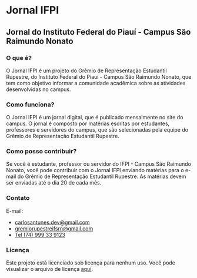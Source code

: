 # Jornal IFPI
## Jornal do Instituto Federal do Piauí - Campus São Raimundo Nonato

### O que é?
O Jornal IFPI é um projeto do Grêmio de Representação Estudantil Rupestre, do Instituto Federal do Piauí - Campus São Raimundo Nonato, que tem como objetivo informar a comunidade acadêmica sobre as atividades desenvolvidas no campus.

### Como funciona?
O Jornal IFPI é um jornal digital, que é publicado mensalmente no site do campus. O jornal é composto por matérias escritas por estudantes, professores e servidores do campus, que são selecionadas pela equipe do Grêmio de Representação Estudantil Rupestre.

### Como posso contribuir?
Se você é estudante, professor ou servidor do IFPI - Campus São Raimundo Nonato, você pode contribuir com o Jornal IFPI enviando matérias para o e-mail do Grêmio de Representação Estudantil Rupestre. As matérias devem ser enviadas até o dia 20 de cada mês.

### Contato
E-mail:
- [carlosantunes.dev@gmail.com](mailto:carlosantunes.dev@gmail.com)
- [gremiorupestreifsrn@gmail.com](mailto:gremiorupestreifsrn@gmail.com)
- [Tel (74) 999 33 9123](tel:+55749999339123)

### Licença
Este projeto está licenciado sob licença para nenhum uso. Você pode visualizar o arquivo de licença [aqui](LICENSE).